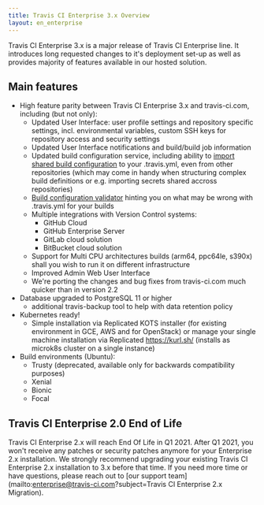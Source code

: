 ```yaml
---
title: Travis CI Enterprise 3.x Overview
layout: en_enterprise
---
```


Travis CI Enterprise 3.x is a major release of Travis CI Enterprise line. It introduces long requested changes to it's deployment set-up as well as provides majority of features available in our hosted solution.

## Main features

* High feature parity between Travis CI Enterprise 3.x and travis-ci.com, including (but not only):
  * Updated User Interface: user profile settings and repository specific settings, incl. environmental variables, custom SSH keys for repository access and security settings
  * Updated User Interface notifications and build/build job information
  * Updated build configuration service, including ability to [import shared build configuration](/user/build-config-imports/) to your .travis.yml, even from other repositories (which may come in handy when structuring complex build definitions or e.g. importing secrets shared accross repositories)
  * [Build configuration validator](/user/build-config-validation/) hinting you on what may be wrong with .travis.yml for your builds
  * Multiple integrations with Version Control systems:
    * GitHub Cloud
    * GitHub Enterprise Server
    * GitLab cloud solution
    * BitBucket cloud solution
  * Support for Multi CPU architectures builds (arm64, ppc64le, s390x) shall you wish to run it on different infrastructure
  * Improved Admin Web User Interface
  * We're porting the changes and bug fixes from travis-ci.com much quicker than in version 2.2
* Database upgraded to PostgreSQL 11 or higher
  * additional travis-backup tool to help with data retention policy
* Kubernetes ready!
  * Simple installation via Replicated KOTS installer (for existing environment in GCE, AWS and for OpenStack) or manage your single machine installation via Replicated https://kurl.sh/ (installs as microk8s cluster on a single instance)
* Build environments (Ubuntu):
  * Trusty (deprecated, available only for backwards compatibility purposes)
  * Xenial
  * Bionic
  * Focal

## Travis CI Enterprise 2.0 End of Life

Travis CI Enterprise 2.x will reach End Of Life in Q1 2021. After Q1 2021, you won't receive any patches or security patches anymore for your Enterprise 2.x installation. We strongly recommend upgrading your existing Travis CI Enterprise 2.x installation to 3.x before that time. If you need more time or have questions, please reach out to [our support team](mailto:enterprise@travis-ci.com?subject=Travis CI Enterprise 2.x Migration).
